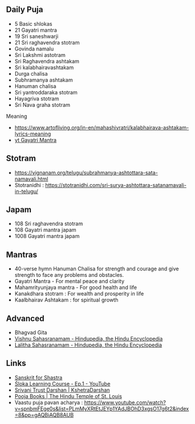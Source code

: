
## Daily Puja
- 5 Basic shlokas 
- 21 Gayatri mantra
- 19 Sri saneshwarji
- 21 Sri raghavendra stotram
- Govinda namalu
- Sri Lakshmi astotram
- Sri Raghavendra ashtakam
- Sri kalabhairavashtakam
- Durga chalisa
- Subhramanya ashtakam
- Hanuman chalisa
- Sri yantroddaraka stotram
- Hayagriva stotram
- Sri Nava graha stotram


Meaning
- https://www.artofliving.org/in-en/mahashivratri/kalabhairava-ashtakam-lyrics-meaning
- [yt Gayatri Mantra](https://www.youtube.com/watch?si=YgD0K_vu6ze82Ud7&v=mxLv8KnBfjg&feature=youtu.be)

## Stotram
- https://vignanam.org/telugu/subrahmanya-ashtottara-sata-namavali.html
- Stotranidhi : https://stotranidhi.com/sri-surya-ashtottara-satanamavali-in-telugu/


## Japam
- 108 Sri raghavendra stotram
- 108 Gayatri mantra japam
- 1008 Gayatri mantra japam

## Mantras
* 40-verse hymn Hanuman Chalisa for strength and courage and give strength to face any problems and obstacles.
* Gayatri Mantra - For mental peace and clarity 
* Mahamrityunjaya mantra - For good health and life 
* Kanakdhara stotram : For wealth and prosperity in life
* Kaalbhairav Ashtakam : for spiritual growth 

## Advanced
- Bhagvad Gita
- [Vishnu Sahasranamam - Hindupedia, the Hindu Encyclopedia](https://www.hindupedia.com/en/Vishnu_Sahasranamam)
- [Lalitha Sahasranamam - Hindupedia, the Hindu Encyclopedia](https://www.hindupedia.com/en/Lalitha_Sahasranamam)

## Links
* [Sanskrit for Shastra](https://www.youtube.com/watch?si=T-0sKZuD29g4we6-&v=kDgozf92HnE&feature=youtu.be)
* [Śloka Learning Course - Ep.1 - YouTube](https://www.youtube.com/watch?si=TPbIq8duXQDiH7Xm&v=ctFYELogz-Y&feature=youtu.be)
* [Srivani Trust Darshan | KshetraDarshan](https://kshetradarshan.com/tirumala/how-to-book-srivani-trust-darshan/)
* [Pooja Books | The Hindu Temple of St. Louis](https://www.hindutemplestlouis.org/pooja-books/)
* Vaastu puja pavan acharya : https://www.youtube.com/watch?v=spnbmFEge0s&list=PLmMyXRtEtJEYp1YAdJBOhD3xgsO17g6t2&index=8&pp=gAQBiAQB8AUB
